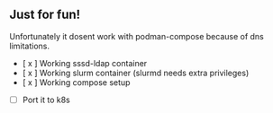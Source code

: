 ## Just for fun!

Unfortunately it dosent work with podman-compose because of dns limitations.

- [ x ] Working sssd-ldap container
- [ x ] Working slurm container (slurmd needs extra privileges)
- [ x ] Working compose setup
- [ ] Port it to k8s 